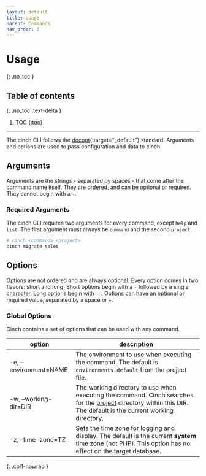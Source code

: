 ```yaml
---
layout: default
title: Usage
parent: Commands
nav_order: 1
---
```


# Usage
{: .no_toc }

## Table of contents
{: .no_toc .text-delta }

1. TOC
{:toc}
----

The cinch CLI follows the [docopt](http://docopt.org/){:target="_default"} standard. Arguments and options
are used to pass configuration and data to cinch.

## Arguments

Arguments are the strings - separated by spaces - that come after the command name itself. They are
ordered, and can be optional or required. They cannot begin with a `-`.

### Required Arguments

The cinch CLI requires two arguments for every command, except `help` and `list`. The first argument must always
be `command` and the second `project`.

```bash
# cinch <command> <project>
cinch migrate sales
```

## Options

Options are not ordered and are always optional. Every option comes in two flavors: short and long. Short options
begin with a `-` followed by a single character. Long options begin with `--`. Options can have an optional
or required value, separated by a space or `=`.

### Global Options

Cinch contains a set of options that can be used with any command. 

| option                | description                                                                                                                                                                             |
|-----------------------|-----------------------------------------------------------------------------------------------------------------------------------------------------------------------------------------|
| -e, –environment=NAME | The environment to use when executing the command. The default is `environments.default` from the project file.                                                                         |
| -w, –working-dir=DIR  | The working directory to use when executing the command. Cinch searches for the [project](#required-arguments) directory within this DIR. The default is the current working directory. |
| -z, –time-zone=TZ     | Sets the time zone for logging and display. The default is the current **system** time zone (not PHP). This option has no effect on the target database.                                |
{: .col1-nowrap }